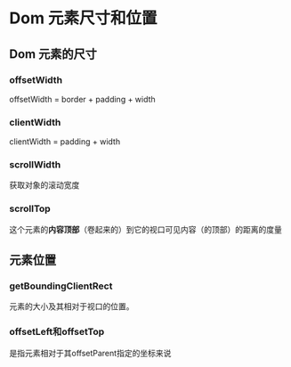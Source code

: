 # Dom 元素尺寸和位置

## Dom 元素的尺寸

### offsetWidth

offsetWidth = border + padding + width

### clientWidth

clientWidth = padding + width

### scrollWidth

获取对象的滚动宽度

### scrollTop

这个元素的**内容顶部**（卷起来的）到它的视口可见内容（的顶部）的距离的度量



## 元素位置

### getBoundingClientRect

元素的大小及其相对于视口的位置。

### offsetLeft和offsetTop

是指元素相对于其offsetParent指定的坐标来说